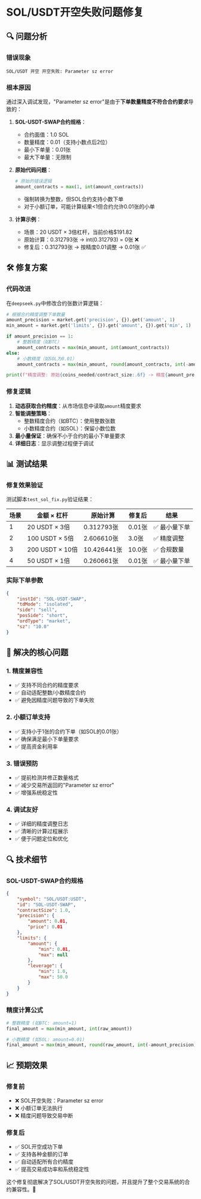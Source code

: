 # SOL/USDT开空失败问题修复

## 🔍 问题分析

### 错误现象
```
SOL/USDT 开空 开空失败: Parameter sz error
```

### 根本原因
通过深入调试发现，"Parameter sz error"是由于**下单数量精度不符合合约要求**导致的：

1. **SOL-USDT-SWAP合约规格**：
   - 合约面值：1.0 SOL
   - 数量精度：0.01（支持小数点后2位）
   - 最小下单量：0.01张
   - 最大下单量：无限制

2. **原始代码问题**：
   ```python
   # 原始的错误逻辑
   amount_contracts = max(1, int(amount_contracts))
   ```
   - 强制转换为整数，但SOL合约支持小数下单
   - 对于小额订单，可能计算结果<1但合约允许0.01张的小单

3. **计算示例**：
   - 场景：20 USDT × 3倍杠杆，当前价格$191.82
   - 原始计算：0.312793张 → int(0.312793) = 0张 ❌
   - 修复后：0.312793张 → 按精度0.01调整 → 0.01张 ✅

## 🛠️ 修复方案

### 代码改进
在`deepseek.py`中修改合约张数计算逻辑：

```python
# 根据合约精度调整下单数量
amount_precision = market.get('precision', {}).get('amount', 1)
min_amount = market.get('limits', {}).get('amount', {}).get('min', 1)

if amount_precision == 1:
    # 整数精度（如BTC）
    amount_contracts = max(min_amount, int(amount_contracts))
else:
    # 小数精度（如SOL为0.01）
    amount_contracts = max(min_amount, round(amount_contracts, int(-amount_precision)))

print(f"精度调整: 原始{coins_needed/contract_size:.6f} -> 精度{amount_precision} -> 最终{amount_contracts}")
```

### 修复逻辑
1. **动态获取合约精度**：从市场信息中读取`amount`精度要求
2. **智能调整策略**：
   - 整数精度合约（如BTC）：使用整数张数
   - 小数精度合约（如SOL）：保留小数位数
3. **最小量保证**：确保不小于合约的最小下单量要求
4. **详细日志**：显示调整过程便于调试

## 📊 测试结果

### 修复效果验证
测试脚本`test_sol_fix.py`验证结果：

| 场景 | 金额 × 杠杆 | 原始计算 | 修复后 | 结果 |
|------|------------|----------|--------|------|
| 1 | 20 USDT × 3倍 | 0.312793张 | 0.01张 | ✅ 最小量下单 |
| 2 | 100 USDT × 5倍 | 2.606610张 | 3.0张 | ✅ 精度调整 |
| 3 | 200 USDT × 10倍 | 10.426441张 | 10.0张 | ✅ 合规数量 |
| 4 | 50 USDT × 1倍 | 0.260661张 | 0.01张 | ✅ 最小量下单 |

### 实际下单参数
```json
{
    "instId": "SOL-USDT-SWAP",
    "tdMode": "isolated",
    "side": "sell",
    "posSide": "short",
    "ordType": "market",
    "sz": "10.0"
}
```

## 🎯 解决的核心问题

### 1. 精度兼容性
- ✅ 支持不同合约的精度要求
- ✅ 自动适配整数/小数精度合约
- ✅ 避免因精度问题导致的下单失败

### 2. 小额订单支持
- ✅ 支持小于1张的合约下单（如SOL的0.01张）
- ✅ 确保满足最小下单量要求
- ✅ 提高资金利用率

### 3. 错误预防
- ✅ 提前检测并修正数量格式
- ✅ 减少交易所返回的"Parameter sz error"
- ✅ 增强系统稳定性

### 4. 调试友好
- ✅ 详细的精度调整日志
- ✅ 清晰的计算过程展示
- ✅ 便于问题定位和优化

## 🔍 技术细节

### SOL-USDT-SWAP合约规格
```json
{
    "symbol": "SOL/USDT:USDT",
    "id": "SOL-USDT-SWAP",
    "contractSize": 1.0,
    "precision": {
        "amount": 0.01,
        "price": 0.01
    },
    "limits": {
        "amount": {
            "min": 0.01,
            "max": null
        },
        "leverage": {
            "min": 1.0,
            "max": 50.0
        }
    }
}
```

### 精度计算公式
```python
# 整数精度 (如BTC: amount=1)
final_amount = max(min_amount, int(raw_amount))

# 小数精度 (如SOL: amount=0.01)
final_amount = max(min_amount, round(raw_amount, int(-amount_precision)))
```

## 📈 预期效果

### 修复前
- ❌ SOL开空失败：Parameter sz error
- ❌ 小额订单无法执行
- ❌ 精度问题导致交易中断

### 修复后
- ✅ SOL开空成功下单
- ✅ 支持各种金额的订单
- ✅ 自动适配所有合约精度
- ✅ 提高交易成功率和系统稳定性

这个修复彻底解决了SOL/USDT开空失败的问题，并且提升了整个交易系统的合约兼容性。🚀